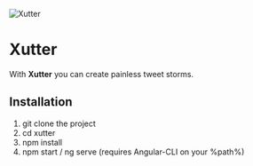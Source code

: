 ![Xutter](https://github.com/wilmer2000/xutter/blob/7f8c761ec32b31248ff249d8feeaa9995f8a5b7a/src/assets/img/logo_img.jpeg?raw=true "Xutter")

# Xutter
With **Xutter** you can create painless tweet storms.

## Installation
1. git clone the project
2. cd xutter
3. npm install
4. npm start / ng serve (requires Angular-CLI on your %path%)

